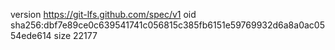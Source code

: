 version https://git-lfs.github.com/spec/v1
oid sha256:dbf7e89ce0c639541741c056815c385fb6151e59769932d6a8a0ac0554ede614
size 22177
